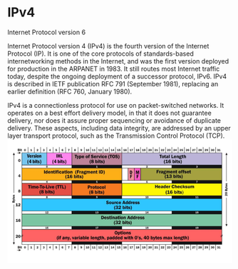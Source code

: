 # IPv4


Internet Protocol version 6

Internet Protocol version 4 (IPv4) is the fourth version of the Internet
Protocol (IP). It is one of the core protocols of standards-based
internetworking methods in the Internet, and was the first version
deployed for production in the ARPANET in 1983. It still routes most
Internet traffic today, despite the ongoing deployment of a successor
protocol, IPv6. IPv4 is described in IETF publication RFC 791 (September
1981), replacing an earlier definition (RFC 760, January 1980).

IPv4 is a connectionless protocol for use on packet-switched networks.
It operates on a best effort delivery model, in that it does not
guarantee delivery, nor does it assure proper sequencing or avoidance of
duplicate delivery. These aspects, including data integrity, are
addressed by an upper layer transport protocol, such as the Transmission
Control Protocol (TCP).\
![](./images/15008390.png?width=480)

